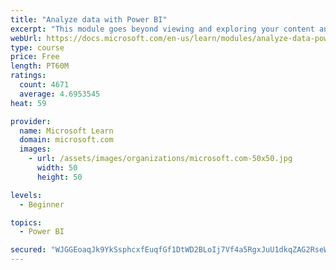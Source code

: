 ```yaml
---
title: "Analyze data with Power BI"
excerpt: "This module goes beyond viewing and exploring your content and explains how to interact with it by working with reports and dashboards to uncover and share new business insights."
webUrl: https://docs.microsoft.com/en-us/learn/modules/analyze-data-power-bi/
type: course
price: Free
length: PT60M
ratings:
  count: 4671
  average: 4.6953545
heat: 59

provider:
  name: Microsoft Learn
  domain: microsoft.com
  images:
    - url: /assets/images/organizations/microsoft.com-50x50.jpg
      width: 50
      height: 50

levels:
  - Beginner

topics:
  - Power BI

secured: "WJGGEoaqJk9YkSsphcxfEuqfGf1DtWD2BLoIj7Vf4a5RgxJuU1dkqZAG2RseW6dcar7tR7BAwONWbVK08O0/cqZZH+qQ7Ul22FzI54tTmBAot6I+4dgKuzTosDO6UDPnBZ1VPAer2na7FydfpS/ZaGv1g1hY0zYJp9ZGWTmH739Nt3gTdUUVW0cfJ5vJB4a6GjgWWJDGy7wzHYQYY9vHXD+yX9h9Y0EW0x76jKNKTQS8SmyqdLVlPoMM5xgIhblx4XcD1q6KLBExVz2WVqaqx4gD2lzWZC+CNeMdR/fO9dQ21s+qGIwMpS/htT9Wgu0ZDcXfB28vvWrPFnWQYo0T8Mo+Nr+ZAfuIr75zRog0NBHq+qoca3sbCQ5NlBi4g1yEW50hSpeluBLsKp4xqgiv287V/aKiGBWRolOnryY8O3Y=;G5VeNbE3pN+AYh0rTczebg=="
---
```


